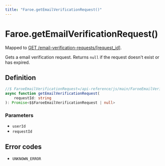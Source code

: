 ```yaml
---
title: "Faroe.getEmailVerificationRequest()"
---
```


# Faroe.getEmailVerificationRequest()

Mapped to [GET /email-verification-requests/\[request_id\]](/api-reference/rest/endpoints/get_email-verification-requests_requestid).

Gets a email verification request. Returns `null` if the request doesn't exist or has expired.

## Definition

```ts
//$ FaroeEmailVerificationRequest=/api-reference/js/main/FaroeEmailVerificationRequest
async function getEmailVerificationRequest(
    requestId: string
): Promise<$$FaroeEmailVerificationRequest | null>
```

### Parameters

- `userId`
- `requestId`

## Error codes

- `UNKNOWN_ERROR`
